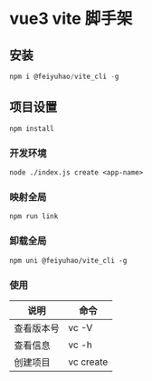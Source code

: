 # vue3 vite 脚手架

## 安装

```csharp
npm i @feiyuhao/vite_cli -g
```

## 项目设置

```
npm install
```

### 开发环境

```
node ./index.js create <app-name>
```

### 映射全局

```
npm run link
```

### 卸载全局

```
npm uni @feiyuhao/vite_cli -g
```

### 使用

|说明|命令|
|-|-|
|查看版本号|vc -V|
|查看信息|vc -h|
|创建项目|vc create <app-name>|
